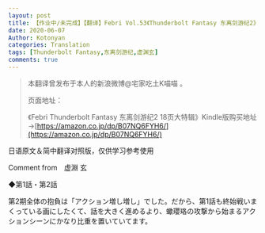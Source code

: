 ```yaml
---
layout: post
title: 【作业中/未完成】【翻译】Febri Vol.53《Thunderbolt Fantasy 东离剑游纪2》特辑 Comment from 虚渊玄
date: 2020-06-07
Author: Kotonyan
categories: Translation
tags: [Thunderbolt Fantasy,东离剑游纪,虚渊玄]
comments: true
---
```


>本翻译曾发布于本人的新浪微博@宅家吃土K喵喵 。
>
>页面地址：[]()
>
>《Febri Thunderbolt Fantasy 东离剑游纪2 18页大特辑》Kindle版购买地址→[https://amazon.co.jp/dp/B07NQ6FYH6/](https://amazon.co.jp/dp/B07NQ6FYH6/)

日语原文＆简中翻译对照版，仅供学习参考使用

Comment from　虚淵 玄

◆第1話・第2話

第2期全体の抱負は「アクション増し増し」でした。だから、第1話も終始戦いまくっている画にしたくて、話を大きく進めるより、蠍瓔珞の攻撃から始まるアクションシーンにかなり比重を置いていてます。
